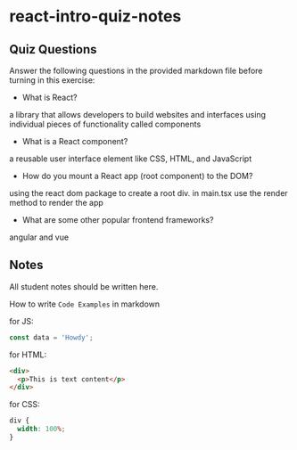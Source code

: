 # react-intro-quiz-notes

## Quiz Questions

Answer the following questions in the provided markdown file before turning in this exercise:

- What is React?

a library that allows developers to build websites and interfaces using individual pieces of functionality called components

- What is a React component?

a reusable user interface element like CSS, HTML, and JavaScript

- How do you mount a React app (root component) to the DOM?

using the react dom package to create a root div. in main.tsx use the render method to render the app

- What are some other popular frontend frameworks?

angular and vue

## Notes

All student notes should be written here.

How to write `Code Examples` in markdown

for JS:

```javascript
const data = 'Howdy';
```

for HTML:

```html
<div>
  <p>This is text content</p>
</div>
```

for CSS:

```css
div {
  width: 100%;
}
```
